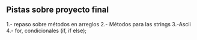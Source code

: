 ## Pistas sobre proyecto final

1.- repaso sobre métodos en arreglos
2.- Métodos para las strings
3.-Ascii
4.- for, condicionales (if, if else);
